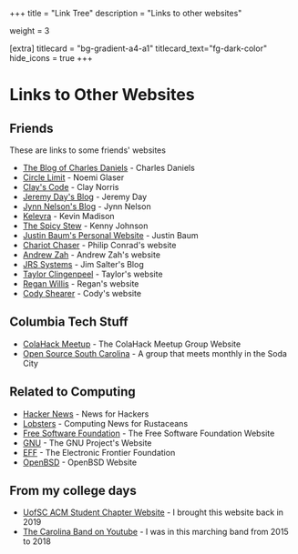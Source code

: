 +++
title = "Link Tree"
description = "Links to other websites"

weight = 3

[extra]
titlecard = "bg-gradient-a4-a1"
titlecard_text="fg-dark-color"
hide_icons = true
+++

# Links to Other Websites

## Friends

These are links to some friends' websites

- [The Blog of Charles Daniels](http://cdaniels.net/) - Charles Daniels
- [Circle Limit](https://nglaeser.github.io/) - Noemi Glaser
- [Clay's Code](https://www.clayscode.com/) - Clay Norris
- [Jeremy Day's Blog](https://jaday.io/) - Jeremy Day
- [Jynn Nelson's Blog](https://jyn514.github.io/) - Jynn Nelson
- [Kelevra](https://kelevra.io/) - Kevin Madison
- [The Spicy Stew](http://thespicystew.com/) - Kenny Johnson
- [Justin Baum's Personal Website](https://justinba1010.github.io/) - Justin Baum
- [Chariot Chaser](https://chariot-chaser.net/) - Philip Conrad's website
- [Andrew Zah](https://andrewzah.com/) - Andrew Zah's website
- [JRS Systems](https://jrs-s.net/) - Jim Salter's Blog
- [Taylor Clingenpeel](https://taylorlcling.github.io/) - Taylor's website
- [Regan Willis](http://reganwillis-softwaredeveloper.com/) - Regan's website
- [Cody Shearer](https://www.cjshearer.dev/) - Cody's website

## Columbia Tech Stuff
- [ColaHack Meetup](https://colahack.com/) - The ColaHack Meetup Group Website
- [Open Source South Carolina](https://www.meetup.com/Open-Source-South-Carolina/) - A group that meets monthly in the Soda City

## Related to Computing
- [Hacker News](https://news.ycombinator.com/) - News for Hackers
- [Lobsters](https://lobste.rs/) - Computing News for Rustaceans
- [Free Software Foundation](https://www.fsf.org/) - The Free Software Foundation Website
- [GNU](https://www.gnu.org/) - The GNU Project's Website
- [EFF](https://www.eff.org/) - The Electronic Frontier Foundation
- [OpenBSD](https://www.openbsd.org/) - OpenBSD Website

## From my college days
- [UofSC ACM Student Chapter Website](https://acm.cse.sc.edu/) - I brought this website back in 2019
- [The Carolina Band on Youtube](https://www.youtube.com/user/TheCarolinaBand/featured) - I was in this marching band from 2015 to 2018